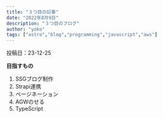 ```yaml
---
title: "３つ目の記事"
date: "2022年8月9日"
description: "３つ目のブログ"
author: "yoko"
tags: ["astro","blog","programming","javascript","aws"]
---
```


投稿日：23-12-25

**目指すもの**

1. SSGブログ制作
2. Strapi連携
3. ページネーション
4. AGWのせる
5. TypeScript


